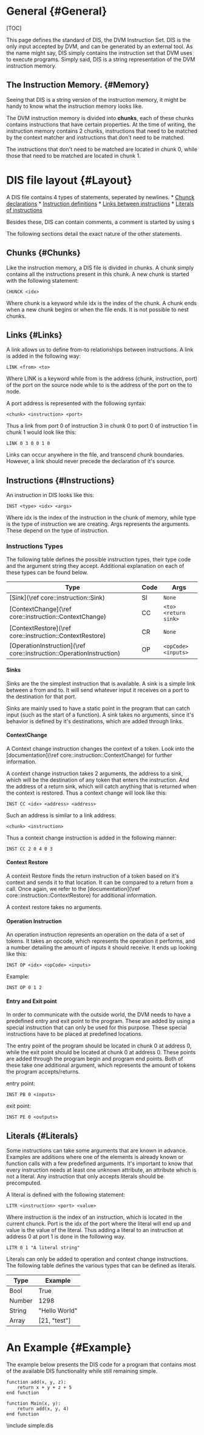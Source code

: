 <!-- Written by Mathijs Saey at the VUB, all rights reserved -->

# General {#General}

[TOC]

This page defines the standard of DIS, the DVM Instruction Set. DIS is the only input accepted by DVM, and can be generated by an external tool. As the name might say, DIS simply contains the instruction set that DVM uses to execute programs. Simply said, DIS is a string representation of the DVM instruction memory.

## The Instruction Memory. {#Memory}

Seeing that DIS is a string version of the instruction memory, it might be handy to know what the instruction memory looks like. 

The DVM instruction memory is divided into **chunks**, each of these chunks contains instructions that have certain properties. At the time of writing, the instruction memory contains 2 chunks, instructions that need to be matched by the context matcher and instructions that don't need to be matched.

The instructions that don't need to be matched are located in chunk 0, while those that need to be matched are located in chunk 1.

# DIS file layout {#Layout}

A DIS file contains 4 types of statements, seperated by newlines.
	* [Chunck declarations](#Chunks)
	* [Instruction definitions](#Instructions)
	* [Links between instructions](#Links)
    * [Literals of instructions](#Literals)

Besides these, DIS can contain comments, a comment is started by using `$`

The following sections detail the exact nature of the other statements.

## Chunks {#Chunks}

Like the instruction memory, a DIS file is divided in chunks. A chunk simply contains all the instructions present in this chunk. A new chunk is started with the following statement:

    CHUNCK <idx>

Where chunk is a keyword while idx is the index of the chunk. A chunk ends when a new chunk begins or when the file ends. It is not possible to nest chunks.

## Links {#Links}

A link allows us to define from-to relationships between instructions. A link is added in the following way:

    LINK <from> <to>

Where LINK is a keyword while from is the address (chunk, instruction, port) of the port on the source node while to is the address of the port on the to node.

A port address is represented with the following syntax:

    <chunk> <instruction> <port>


Thus a link from port 0 of instruction 3 in chunk 0 to port 0 of instruction 1 in chunk 1 would look like this:

    LINK 0 3 0 0 1 0

Links can occur anywhere in the file, and transcend chunk boundaries. However, a link should never precede the declaration of it's source.

## Instructions {#Instructions}

An instruction in DIS looks like this:

    INST <type> <idx> <args>

Where idx is the index of the instruction in the chunk of memory, while type is the type of instruction we are creating. Args represents the arguments. These depend on the type of instruction.


### Instructions Types

The following table defines the possible instruction types, their type code and the argument string they accept. Additional explanation on each of these types can be found below.

Type | Code | Args 
-----| -----|------
[Sink](\ref core::instruction::Sink) | SI | `None`
[ContextChange](\ref core::instruction::ContextChange) | CC | `<to> <return sink>`
[ContextRestore](\ref core::instruction::ContextRestore) | CR | `None`
[OperationInstruction](\ref core::instruction::OperationInstruction) | OP | `<opCode> <inputs>`

#### Sinks

Sinks are the the simplest instruction that is available. A sink is a simple link between a from and to. It will send whatever input it receives on a port to the destination for that port.

Sinks are mainly used to have a static point in the program that can catch input (such as the start of a function). A sink takes no arguments, since it's behavior is defined by it's destinations, which are added through links.

#### ContextChange

A Context change instruction changes the context of a token. Look into the [documentation](\ref core::instruction::ContextChange) for further information.

A context change instruction takes 2 arguments, the address to a sink, which will be the destination of any token that enters the instruction. And the address of a return sink, which will catch anything that is returned when the context is restored. Thus a context change will look like this:

    INST CC <idx> <address> <address>

Such an address is similar to a link address:

    <chunk> <instruction>

Thus a context change instruction is added in the following manner:

    INST CC 2 0 4 0 3

#### Context Restore

A context Restore finds the return instruction of a token based on it's context and sends it to that location. It can be compared to a return from a call. Once again, we refer to the [documentation](\ref core::instruction::ContextRestore) for additional information.

A context restore takes no arguments.

#### Operation Instruction

An operation instruction represents an operation on the data of a set of tokens. It takes an opcode, which represents the operation it performs, and a number detailing the amount of inputs it should receive. It ends up looking like this:

    INST OP <idx> <opCode> <inputs>

Example:

    INST OP 0 1 2

#### Entry and Exit point

In order to communicate with the outside world, the DVM needs to have a predefined entry and exit point to the program. These are added by using a special instruction that can only be used for this purpose. These special instructions have to be placed at predefined locations.

The entry point of the program should be located in chunk 0 at address 0, while the exit point should be located at chunk 0 at address 0.  These points are added through the program begin and program end points. Both of these take one additional argument, which represents the amount of tokens the program accepts/returns.

entry point: 

    INST PB 0 <inputs>

exit point:

    INST PE 0 <outputs>
    
## Literals {#Literals}

Some instructions can take some arguments that are known in advance. Examples are additions where one of the elements is already known or function calls with a few predefined arguments. It's important to know that every instruction needs at least one unknown attribute, an attribute which is not a literal. Any instruction that only accepts literals should be precomputed.

A literal is defined with the following statement:

    LITR <instruction> <port> <value>

Where instruction is the index of an instruction, which is located in the current chunck. Port is the idx of the port where the literal will end up and value is the value of the literal. Thus adding a literal to an instruction at address 0 at port 1 is done in the following way.

    LITR 0 1 "A literal string"

Literals can only be added to operation and context change instructions. The following table defines the various types that can be defined as literals.

Type    | Example  
--------|---------
Bool    | True
Number  | 1298
String  | "Hello World"
Array   | [21, "test"]

# An Example {#Example}

The example below presents the DIS code for a program that contains most of the available DIS functionality while still remaining simple.

~~~~
function add(x, y, z):
	return x + y + z + 5
end function

function Main(x, y):
	return add(x, y, 4)
end function
~~~~

\include simple.dis
